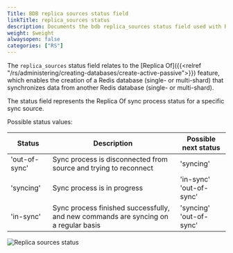 ```yaml
---
Title: BDB replica sources status field
linkTitle: replica_sources status
description: Documents the bdb replica_sources status field used with Redis Enterprise Software REST API calls.
weight: $weight
alwaysopen: false
categories: ["RS"]
---
```


The `replica_sources` status field relates to the [Replica Of]({{<relref "/rs/administering/creating-databases/create-active-passive">}}) feature, which enables the creation of a Redis database (single- or multi-shard) that synchronizes data from another Redis database (single- or multi-shard).

The status field represents the Replica Of sync process status for a specific sync source.

Possible status values:

| Status | Description | Possible next status |
|--------|-------------|----------------------|
| 'out-of-sync' | Sync process is disconnected from source and trying to reconnect | 'syncing' |
| 'syncing' | Sync process is in progress | 'in-sync' <br />'out-of-sync' |
| 'in-sync' | Sync process finished successfully, and new commands are syncing on a regular basis | 'syncing' <br />'out-of-sync'

![Replica sources status](/images/rs/rest-api-replica-sources-status.png#no-click "Replica sources status")
